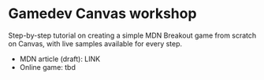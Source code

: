 Gamedev Canvas workshop
===================

Step-by-step tutorial on creating a simple MDN Breakout game from scratch on Canvas, with live samples available for every step.

* MDN article (draft): LINK
* Online game: tbd